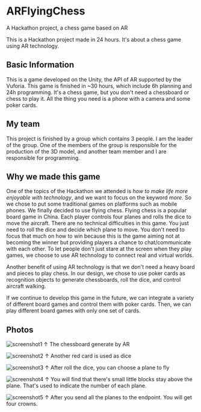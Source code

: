 # ARFlyingChess
A Hackathon project, a chess game based on AR

This is a Hackathon project made in 24 hours. It's about a chess game using AR technology.

## Basic Information

This is a game developed on the Unity, the API of AR supported by the Vuforia. This game is finished in ~30 hours, which include 6h planning and 24h programming. It's a chess game, but you don't need a chessboard or chess to play it. All the thing you need is a phone with a camera and some poker cards.

## My team

This project is finished by a group which contains 3 people. I am the leader of the group. One of the members of the group is responsible for the production of the 3D model, and another team member and I are responsible for programming.

## Why we made this game

One of the topics of the Hackathon we attended is *how to make life more enjoyable with technology*, and we want to focus on the keyword *more*. So we chose to put some traditional games on platforms such as mobile phones. We finally decided to use flying chess. Flying chess is a popular board game in China. Each player controls four planes and rolls the dice to move the aircraft. There are no technical difficulties in this game. You just need to roll the dice and decide which plane to move. You don't need to focus that much on how to win because this is the game aiming not at becoming the winner but providing players a chance to chat/communicate with each other. To let people don't just stare at the screen when they play games, we choose to use AR technology to connect real and virtual worlds.

Another benefit of using AR technology is that we don't need a heavy board and pieces to play chess. In our design, we chose to use poker cards as recognition objects to generate chessboards, roll the dice, and control aircraft walking.

If we continue to develop this game in the future, we can integrate a variety of different board games and control them with poker cards. Then, we can play different board games with only one set of cards.

## Photos

![screenshot1](/img/post5/img2.png)
↑ The chessboard generate by AR

![screenshot2](/img/post5/img3.png)
↑ Another red card is used as dice

![screenshot3](/img/post5/img4.png)
↑ After roll the dice, you can choose a plane to fly

![screenshot4](/img/post5/img5.png)
↑ You will find that there's small little blocks stay above the plane. That's used to indicate the number of each plane.

![screenshot5](/img/post5/img6.png)
↑ After you send all the planes to the endpoint. You will get four crowns.
